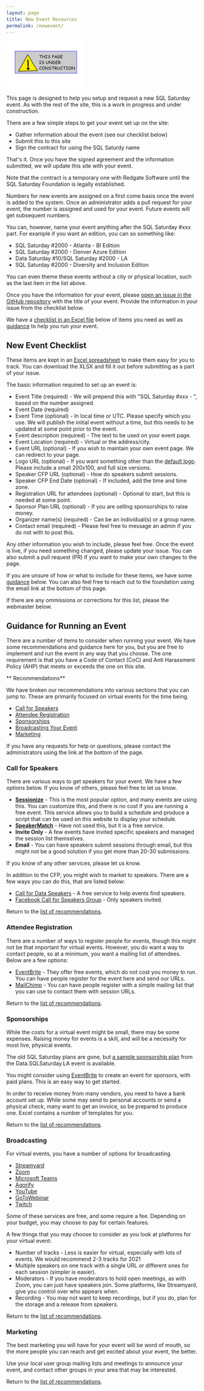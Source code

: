 ```yaml
---
layout: page
title: New Event Resources
permalink: /newevent/
---
```


![Under Construction](assets/img/Page_Under_Construction.png)

This page is designed to help you setup and request a new SQL Saturday event. As with the rest of the site, this is a work in progress and under construction.

There are a few simple steps to get your event set up on the site:

- Gather information about the event (see our checklist below)
- Submit this to this site
- Sign the contract for using the SQL Saturdy name

That's it. Once you have the signed agreement and the information submitted, we will update this site with your event.

Note that the contract is a temporary one with Redgate Software until the SQL Saturday Foundation is legally established.

Numbers for new events are assigned on a first come basis once the event is added to the system. Once an administrator adds a pull request for your event, the number is assigned and used for your event. Future events will get subsequent numbers. 

You can, however, name your event anything after the SQL Saturday #xxx part. For example if you want an edition, you can so something like:
- SQL Saturday #2000 - Atlanta - BI Edition
- SQL Saturday #2000 - Denver Azure Edition
- Data Saturday #10/SQL Saturday #2000 - LA
- SQL Saturday #2000 - Diversity and Inclusion Edition

You can even theme these events without a city or physical location, such as the last item in the list above.

Once you have the information for your event, please [open an issue in the GitHub repository](https://github.com/red-gate/sql-saturday-website/issues) with the title of your event. Provide the information in your issue from the checklist below.

We have a [checklist in an Excel file](#checklist) below of items you need as well as [guidance](#guidance) to help you run your event.

## <A name="checklist"></a>New Event Checklist

These items are kept in an [Excel spreadsheet](./assets/EventChecklist.xlsx) to make them easy for you to track. You can download the XLSX and fill it out before submitting as a part of your issue.

The basic information required to set up an event is:

- Event Title (required) - We will prepend this with "SQL Saturday #xxx - ", based on the number assigned.
- Event Date (required)
- Event Time (optional) - In local time or UTC. Please specify which you use. We will publish the initial event without a time, but this needs to be updated at some point prior to the event.
- Event description (required) - The text to be used on your event page.
- Event Location (required) - Virtual or the address/city.
- Event URL (optional) - If you wish to maintain your own event page. We can redirect to your page.
- Logo URL (optional) - If you want something other than the [default logo](assets/img/logos/sqlsaturday_logo.png). Please include a small 200x100, and full size versions.
- Speaker CFP URL (optional) - How do speakers submit sessions.
- Speaker CFP End Date (optional) - If included, add the time and time zone.
- Registration URL for attendees (optional) - Optional to start, but this is needed at some point.
- Sponsor Plan URL (optional) - If you are selling sponsorships to raise money.
- Organizer name(s) (required) - Can be an individual(s) or a group name.
- Contact email (required) - Please feel free to message an admin if you do not with to post this.

Any other information you wish to include, please feel free. Once the event is live, if you need something changed, please update your issue. You can also submit a pull request (PR) if you want to make your own changes to the page.

If you are unsure of how or what to include for these items, we have some [guidance](#guidance) below. You can also feel free to reach out to the foundation using the email link at the bottom of this page.

If there are any ommissions or corrections for this list, please the webmaster below.

## <a name="guidance"></a>Guidance for Running an Event

 There are a number of items to consider when running your event. We have some recommendations and guidance here for you, but you are free to implement and run the event in any way that you choose. The one requirement is that you have a Code of Contact (CoC) and Anti Harassment Policy (AHP) that meets or exceeds the one on this site.

 ** <a name="recommend"></a>Recommendations**

 We have broken our recommendations into various sections that you can jump to. These are primarily focused on virtual events for the time being.

- [Call for Speakers](#cfp)
- [Attendee Registration](#reg)
- [Sponsorships](#sponsor)
- [Broadcasting Your Event](#broadcast)
- [Marketing](#marketing)

If you have any requests for help or questions, please contact the administrators using the link at the bottom of the page.

### <a name="cfp"></a>Call for Speakers

There are various ways to get speakers for your event. We have a few options below. If you know of others, please feel free to let us know.

- **[Sessionize](https://sessionize.com/)** - This is the most popular option, and many events are using this. You can customize this, and there is no cost if you are running a free event. This service allows you to build a schedule and produce a script that can be used on this website to display your schedule. 
- **[SpeakerMatch](https://www.speakermatch.com/)** - Have not used this, but it is a free service. 
- **Invite Only** - A few events have invited specific speakers and managed the session list themselves.
- **Email** - You can have speakers submit sessions through email, but this might not be a good solution if you get more than 20-30 submissions.

If you know of any other services, please let us know.

In addition to the CFP, you might wish to market to speakers. There are a few ways you can do this, that are listed below:

- [Call for Data Speakers](https://callfordataspeakers.com/) - A free service to help events find speakers.
- [Facebook Call for Speakers Group](https://www.facebook.com/groups/Call4Speakers/) - Only speakers invited.

Return to the [list of recommendations](#recommend).


### <a name="reg"></a>Attendee Registration

There are a number of ways to register people for events, though this might not be that important for virtual events. However, you do want a way to contact people, so at a minimum, you want a mailing list of attendees. Below are a few options:

- [EventBrite](https://www.eventbrite.com/organizer/overview/) - They offer free events, which do not cost you money to run. You can have people register for the event here and send our URLs.
- [MailChimp](https://mailchimp.com/) - You can have people register with a simple mailing list that you can use to contact them with session URLs.

Return to the [list of recommendations](#recommend).



### <a name="sponsor"></a>Sponsorships

While the costs for a virtual event might be small, there may be some expenses. Raising money for events is a skill, and will be a necessity for most live, physical events.

The old SQL Saturday plans are gone, but <a href="https://datadriventechnologies.org/2021/02/22/2021-data-sql-saturday-sponsorship-plan/">a sample sponsorship plan</a> from the Data.SQLSaturday.LA event is available.

You might consider using [EventBrite](https://www.eventbrite.com/organizer/overview/) to create an event for sponsors, with paid plans. This is an easy way to get started.

 In order to receive money from many vendors, you need to have a bank account set up. While some may send to personal accounts or send a physical check, many want to get an invoice, so be prepared to produce one. Excel contains a number of templates for you.

Return to the [list of recommendations](#recommend).


### <a name="broadcast"></a>Broadcasting

For virtual events, you have a number of options for broadcasting.

- [Streamyard](https://streamyard.com/)
- [Zoom](https://zoom.us/)
- [Microsoft Teams](https://www.microsoft.com/en-us/microsoft-teams/teams-for-work)
- [Agorify](https://agorify.com/)
- [YouTube](https://www.youtube.com/)
- [GoToWebinar](https://www.gotomeeting.com/webinar/lp/sem)
- [Twitch](https://www.twitch.tv/)

Some of these services are free, and some require a fee. Depending on your budget, you may choose to pay for certain features. 

A few things that you may choose to consider as you look at platforms for your virtual event:
- Number of tracks - Less is easier for virtual, especially with lots of events. We would recommend 2-3 tracks for 2021
- Multiple speakers on one track with a single URL or different ones for each session (simpler is easier).
- Moderators - If you have moderators to hold open meetings, as with Zoom, you can just have speakers join. Some platforms, like Streamyard, give you control over who appears when.
- Recording - You may not want to keep recordings, but if you do, plan for the storage and a release from speakers.

Return to the [list of recommendations](#recommend).

### <a name="marketing"></a>Marketing

The best marketing you will have for your event will be word of mouth, so the more people you can reach and get excited about your event, the better.

Use your local user group mailing lists and meetings to announce your event, and contact other groups in your area that may be interested.

Return to the [list of recommendations](#recommend).
